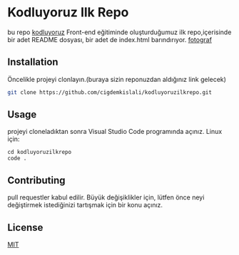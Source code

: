 # Kodluyoruz Ilk Repo
bu repo [kodluyoruz](https://www.kodluyoruz.org/) Front-end eğitiminde oluşturduğumuz ilk repo,içerisinde bir adet README dosyası, bir adet de index.html barındırıyor.
[fotograf](github.png)
## Installation
Öncelikle projeyi clonlayın.(buraya sizin reponuzdan aldığınız link gelecek)
``` bash 
git clone https://github.com/cigdemkislali/kodluyoruzilkrepo.git
```
## Usage
projeyi cloneladıktan sonra Visual Studio Code programında açınız.
Linux için:
```linux
cd kodluyoruzilkrepo
code .
```
## Contributing
pull requestler kabul edilir. Büyük değişiklikler için, lütfen önce neyi değiştirmek istediğinizi tartışmak için bir konu açınız.

## License
[MIT](https://choosealicense.com/licenses/mit/)


